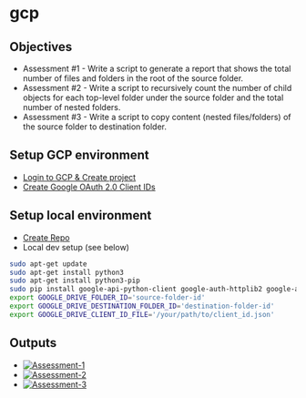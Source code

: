 # gcp

## Objectives

- Assessment #1 - Write a script to generate a report that shows the total number of files and folders in the root of the source folder.
- Assessment #2 - Write a script to recursively count the number of child objects for each top-level folder under the source folder and the total number of nested folders.
- Assessment #3 - Write a script to copy content (nested files/folders) of the source folder to destination folder.

## Setup GCP environment

- [Login to GCP & Create project](https://console.cloud.google.com/getting-started?organizationId=0)
- [Create Google OAuth 2.0 Client IDs](https://console.cloud.google.com/apis/credentials/consent?project=project-id)

## Setup local environment

- [Create Repo](https://github.com/nitsuah/gcp)
- Local dev setup (see below)

```bash
sudo apt-get update
sudo apt-get install python3
sudo apt-get install python3-pip
sudo pip install google-api-python-client google-auth-httplib2 google-auth-oauthlib
export GOOGLE_DRIVE_FOLDER_ID='source-folder-id'
export GOOGLE_DRIVE_DESTINATION_FOLDER_ID='destination-folder-id'
export GOOGLE_DRIVE_CLIENT_ID_FILE='/your/path/to/client_id.json'
```

## Outputs

- [![Assessment-1](https://badgen.net/badge/assessment-1/DONE/green?icon=github)](https://github.com/nitsuah/gcp/blob/main/outputs/assessment-1.csv)
- [![Assessment-2](https://badgen.net/badge/assessment-2/DONE/green?icon=github)](https://github.com/nitsuah/gcp/blob/main/outputs/assessment-2.csv)
- [![Assessment-3](https://badgen.net/badge/assessment-2/DONE/green?icon=github)](https://github.com/nitsuah/gcp/blob/main/outputs/assessment-3.csv)
